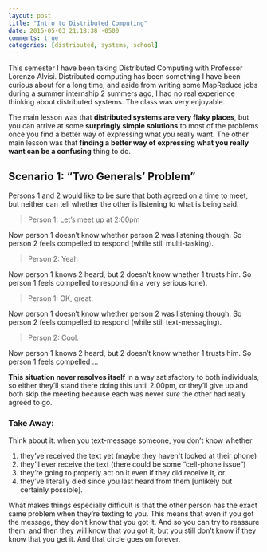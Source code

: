 ```yaml
---
layout: post
title: "Intro to Distributed Computing"
date: 2015-05-03 21:18:38 -0500
comments: true
categories: [distributed, systems, school]
---
```


This semester I have been taking Distributed Computing with Professor Lorenzo
Alvisi. Distributed computing has been something I have been curious about for
a long time, and aside from writing some MapReduce jobs during a summer
internship 2 summers ago, I had no real experience thinking about distributed
systems. The class was very enjoyable.

The main lesson was that **distributed systems are very flaky places**, but you
can arrive at some **surpringly simple solutions** to most of the problems once
you find a better way of expressing what you really want. The other main lesson
was that **finding a better way of expressing what you really want can be a
confusing** thing to do.

## Scenario 1: “Two Generals’ Problem”
Persons 1 and 2 would like to be sure that both agreed on a time to
meet, but neither can tell whether the other is listening to what is being
said.

> Person 1: Let’s meet up at 2:00pm

Now person 1 doesn’t know whether person 2 was listening though. So person 2
feels compelled to respond (while still multi-tasking).

> Person 2: Yeah

<!-- more -->

Now person 1 knows 2 heard, but 2 doesn’t know whether 1 trusts him. So person
1 feels compelled to respond (in a very serious tone).

> Person 1: OK, great.

Now person 1 doesn’t know whether person 2 was listening though. So person 2
feels compelled to respond (while still text-messaging).

> Person 2: Cool.

Now person 1 knows 2 heard, but 2 doesn’t know whether 1 trusts him. So person
1 feels compelled …

**This situation never resolves itself** in a way satisfactory to both
individuals, so either they’ll stand there doing this until 2:00pm, or they’ll
give up and both skip the meeting because each was never *sure* the other had
really agreed to go.

### Take Away:
Think about it: when you text-message someone, you don’t know whether

1.  they’ve received the text yet (maybe they haven't looked at their phone)
2.  they’ll ever receive the text (there could be some “cell-phone issue”)
3.  they’re going to properly act on it even if they did receive it, or
4.  they’ve literally died since you last heard from them [unlikely but
    certainly possible].

What makes things especially difficult is that the other person has the exact
same problem when they’re texting to you. This means that even if you got the
message, they don’t know that you got it. And so you can try to reassure them,
and then they will know that you got it, but you still don’t know if they know
that you get it. And that circle goes on forever.
